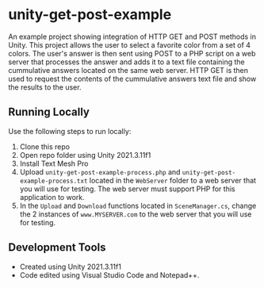 # unity-get-post-example
An example project showing integration of HTTP GET and POST methods in Unity. This project allows the user to select a favorite color from a set of 4 colors. The user's answer is then sent using POST to a PHP script on a web server that processes the answer and adds it to a text file containing the cummulative answers located on the same web server. HTTP GET is then used to request the contents of the cummulative answers text file and show the results to the user.

## Running Locally
Use the following steps to run locally:
1. Clone this repo
2. Open repo folder using Unity 2021.3.11f1
3. Install Text Mesh Pro
4. Upload `unity-get-post-example-process.php` and `unity-get-post-example-process.txt` located in the `WebServer` folder to a web server that you will use for testing. The web server must support PHP for this application to work.
5. In the `Upload` and `Download` functions located in `SceneManager.cs`, change the 2 instances of `www.MYSERVER.com` to the web server that you will use for testing.

## Development Tools
- Created using Unity 2021.3.11f1
- Code edited using Visual Studio Code and Notepad++.
